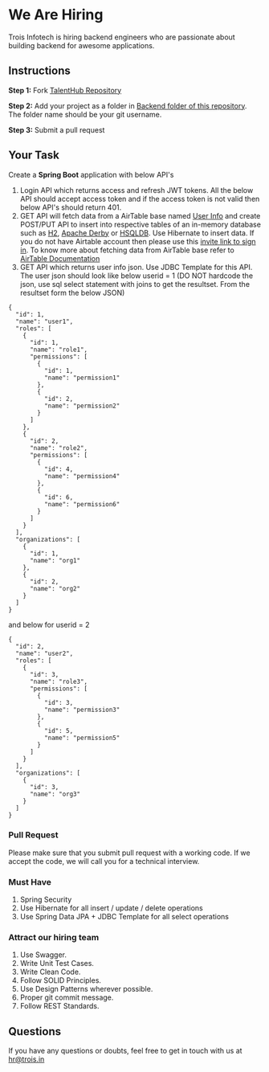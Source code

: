 # We Are Hiring
Trois Infotech is hiring backend engineers who are passionate about building backend for awesome applications.

## Instructions
**Step 1:** Fork [TalentHub Repository](https://github.com/troisinfotech/TalentHub)
 
 **Step 2:** Add your project as a folder in [Backend folder of this repository](https://github.com/troisinfotech/TalentHub/tree/master/Backend). The folder name should be your git username.
 
 **Step 3:** Submit a pull request 

## Your Task

Create a **Spring Boot** application with below API's
1. Login API which returns access and refresh JWT tokens. All the below API should accept access token and if the access token is not valid then below API's should return 401.
2. GET API will fetch data from a AirTable base named [User Info](https://airtable.com/shr1ODP9VptJACdyH) and create POST/PUT API to insert into respective tables of an in-memory database such as [H2](http://www.h2database.com/html/main.html), [Apache Derby](https://db.apache.org/derby/) or [HSQLDB](http://hsqldb.org/). Use Hibernate to insert data. If you do not have Airtable account then please use this [invite link to sign in](https://airtable.com/invite/r/FxjRTkQG). To know more about fetching data from AirTable base refer to [AirTable Documentation](https://airtable.com/api)
3. GET API which returns user info json. Use JDBC Template for this API. The user json should look like below userid = 1 (DO NOT hardcode the json, use sql select statement with joins to get the resultset. From the resultset form the below JSON)

```
{
  "id": 1,
  "name": "user1",
  "roles": [
    {
      "id": 1,
      "name": "role1",
      "permissions": [
        {
          "id": 1,
          "name": "permission1"
        },
        {
          "id": 2,
          "name": "permission2"
        }
      ]
    },
    {
      "id": 2,
      "name": "role2",
      "permissions": [
        {
          "id": 4,
          "name": "permission4"
        },
        {
          "id": 6,
          "name": "permission6"
        }
      ]
    }
  ],
  "organizations": [
    {
      "id": 1,
      "name": "org1"
    },
    {
      "id": 2,
      "name": "org2"
    }
  ]
}
```
and below for userid = 2
```
{
  "id": 2,
  "name": "user2",
  "roles": [
    {
      "id": 3,
      "name": "role3",
      "permissions": [
        {
          "id": 3,
          "name": "permission3"
        },
        {
          "id": 5,
          "name": "permission5"
        }
      ]
    }
  ],
  "organizations": [
    {
      "id": 3,
      "name": "org3"
    }
  ]
}
```
### Pull Request
Please make sure that you submit pull request with a working code. 
If we accept the code, we will call you for a technical interview.

### Must Have
1. Spring Security
2. Use Hibernate for all insert / update / delete operations
3. Use Spring Data JPA + JDBC Template for all select operations

### Attract our hiring team
1. Use Swagger.
2. Write Unit Test Cases.
3. Write Clean Code.
4. Follow SOLID Principles.
5. Use Design Patterns wherever possible.
6. Proper git commit message.
7. Follow REST Standards.

## Questions
If you have any questions or doubts, feel free to get in touch with us at hr@trois.in

